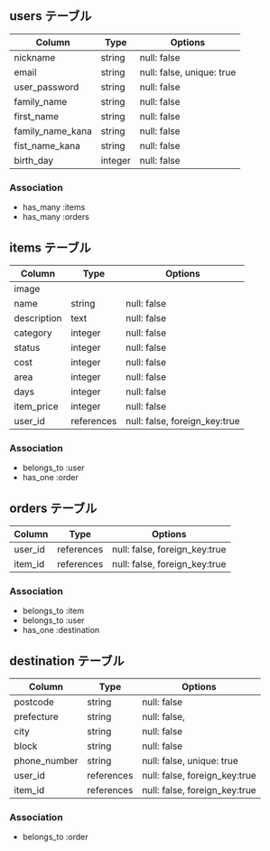 ## users テーブル

| Column           | Type    | Options                   |
| -----------------| ------- | ------------------------- |
| nickname         | string  | null: false               |
| email            | string  | null: false, unique: true |
| user_password    | string  | null: false               |
| family_name      | string  | null: false               |
| first_name       | string  | null: false               |
| family_name_kana | string  | null: false               |
| fist_name_kana   | string  | null: false               |
| birth_day        | integer | null: false               |


### Association

- has_many :items
- has_many :orders

## items テーブル

| Column      | Type       | Options                       |
| ----------- | ------     | ------------------------------|
| image       |            |                               |
| name        | string     | null: false                   |
| description | text       | null: false                   |
| category    | integer    | null: false                   |
| status      | integer    | null: false                   |
| cost        | integer    | null: false                   |
| area        | integer    | null: false                   |
| days        | integer    | null: false                   |
| item_price  | integer    | null: false                   |
| user_id     | references | null: false, foreign_key:true |

### Association

- belongs_to :user
- has_one    :order

## orders テーブル

| Column    | Type       | Options                        |
| ------    | ---------- | ------------------------------ |
| user_id   | references | null: false, foreign_key:true  |
| item_id   | references | null: false, foreign_key:true  |

### Association

- belongs_to :item
- belongs_to :user
- has_one    :destination

## destination テーブル

| Column       | Type       | Options                       |
| -------------| ---------- | ----------------------------- |
| postcode     | string     | null: false                   |
| prefecture   | string     | null: false,                  |
| city         | string     | null: false                   |
| block        | string     | null: false                   |
| phone_number | string     | null: false, unique: true     |
| user_id      | references | null: false, foreign_key:true |
| item_id      | references | null: false, foreign_key:true |

### Association

- belongs_to :order